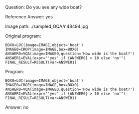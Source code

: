 Question: Do you see any wide boat?

Reference Answer: yes

Image path: ./sampled_GQA/n48494.jpg

Original program:

```
BOX0=LOC(image=IMAGE,object='boat')
IMAGE0=CROP(image=IMAGE,box=BOX0)
ANSWER0=VQA(image=IMAGE0,question='How wide is the boat?')
ANSWER1=EVAL(expr="'yes' if {ANSWER0} > 10 else 'no'")
FINAL_RESULT=RESULT(var=ANSWER1)
```
Program:

```
BOX0=LOC(image=IMAGE,object='boat')
IMAGE0=CROP(image=IMAGE,box=BOX0)
ANSWER0=VQA(image=IMAGE0,question='How wide is the boat?')
ANSWER1=EVAL(expr="'yes' if {ANSWER0} > 10 else 'no'")
FINAL_RESULT=RESULT(var=ANSWER1)
```
Answer: no

